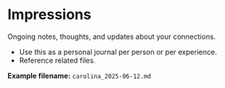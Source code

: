 # Impressions

Ongoing notes, thoughts, and updates about your connections.

- Use this as a personal journal per person or per experience.
- Reference related files.

**Example filename:** `carolina_2025-06-12.md`
